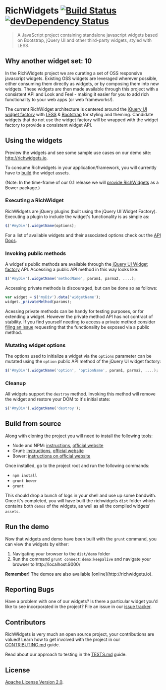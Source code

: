# RichWidgets [![Build Status](https://travis-ci.org/richwidgets/richwidgets.png?branch=master)](https://travis-ci.org/richwidgets/richwidgets) [![devDependency Status](https://david-dm.org/richwidgets/richwidgets/dev-status.png)](https://david-dm.org/richwidgets/richwidgets#info=devDependencies) #

> A JavaScript project containing standalone javascript widgets based on Bootstrap, jQuery UI and other third-party widgets, styled with LESS.

## Why another widget set: 10

In the RichWidgets project we are curating a set of OSS responsive javascript widgets.  Existing OSS widgets are leveraged wherever possible,
either consuming them directly as widgets, or by composing them into new widgets.  These widgets are then made available through this project
with a consistent API and Look and Feel - making it easier for you to add rich functionality to your web apps (or web frameworks!).

The current RichWidget architecture is centered around the [jQuery UI widget factory](http://api.jqueryui.com/jQuery.widget/)
with [LESS](http://lesscss.org) & [Bootstrap](http://getbootstrap.com) for styling and theming.  Candidate widgets that
do not use the widget factory will be wrapped with the widget factory to provide a consistent widget API.

<a name='using'></a>
## Using the widgets ##

Preview the widgets and see some sample use cases on our demo site: http://richwidgets.io.

To consume Richwidgets in your application/framework, you will currently have to [build](#build) the widget assets.

(Note: In the time-frame of our 0.1 release we will [provide RichWidgets](https://github.com/richwidgets/richwidgets/issues/78) as a Bower package.)

### Executing a RichWidget

RichWidgets are jQuery plugins (built using the jQuery UI Widget Factory).
Executing a plugin to include the widget's functionality is as simple as:

```javascript
$('#myDiv').widgetName(options);
```

For a list of available widgets and their associated options check out the [API Docs](http://www.richwidgets.io/api/).

### Invoking public methods

A widget's public methods are available through the [jQuery UI Widget factory](http://api.jqueryui.com/jQuery.widget/) API.
Accessing a public API method in this way looks like:

```javascript
$('#myDiv').widgetName('methodName', param1, parma2, ....);
```

Accessing private methods is discouraged, but can be done so as follows:

````javascript
var widget = $('myDiv').data('widgetName');
widget._privateMethod(params);
````

Acessing private methods can be handy for testing purposes, or for extending a widget.
However the private method API has not contract of stability.
If you find yourself needing to access a private method consider [filing an issue](https://github.com/richwidgets/richwidgets/issues)
requesting that the functionality be exposed via a public method.

### Mutating widget options

The options used to initialize a widget via the `options` parameter can be mutated using the `option` public API method of the jQuery UI widget factory:

```javascript
$('#myDiv').widgetName('option', 'optionName', param1, parma2, ....);
```

### Cleanup

All widgets support the `destroy` method.  Invoking this method will remove the widget and restore your DOM to it's initial state:

```javascript
$('#myDiv').widgetName('destroy');
```

<a name='build'></a>
## Build from source ##

Along with cloning the project you will need to install the following tools:

- Node and NPM: [instructions](https://github.com/joyent/node/wiki/Installing-Node.js-via-package-manager), [official website](https://npmjs.org/)
- Grunt: [instructions](http://gruntjs.com/getting-started), [official website](http://gruntjs.com/)
- Bower: [instructions on official website](http://bower.io/)

Once installed, go to the project root and run the following commands:

- <code>npm install</code>
- <code>grunt bower</code>
- <code>grunt</code>

This should drop a bunch of logs in your shell and use up some bandwith. Once it's completed, you will have built the
richwidgets `dist` folder which contains both `demos` of the widgets, as well as all the compiled widgets' `assets`.

## Run the demo ##

Now that widgets and demo have been built with the `grunt` command, you can view the widgets by either:

1. Navigating your browser to the `dist/demo` folder
2. Run the command `grunt connect:demo:keepalive` and navigate your browser to http://localhost:9000/

<div class="alert alert-info">
<strong>Remember!</strong> The demos are also available <span class=".alert-link">[online](http://richwidgets.io).</span>
</div>

<a name='issues'></a>
## Reporting Bugs ##
Have a problem with one of our widgets?  Is there a particular widget you'd like to see incorporated in the project?
File an issue in our [issue tracker](https://github.com/richwidgets/richwidgets/issues).

<a name='contributing'></a>
## Contributors ##

RichWidgets is very much an open source project, your contributions are valued!  Learn how to get involved with the project
in our [CONTRIBUTING.md](https://github.com/richwidgets/richwidgets/blob/master/CONTRIBUTING.md) guide.

Read about our approach to testing in the [TESTS.md](https://github.com/richwidgets/richwidgets/blob/master/TESTS.md) guide.

<a name='license'></a>
## License ##

[Apache License Version 2.0](https://github.com/richwidgets/richwidgets/blob/master/LICENSE.txt).
